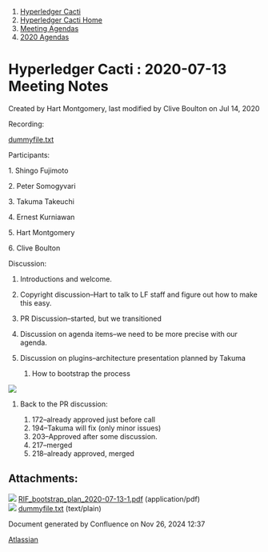 1. [Hyperledger Cacti](index.html)
2. [Hyperledger Cacti Home](Hyperledger-Cacti-Home_20414469.html)
3. [Meeting Agendas](Meeting-Agendas_20414488.html)
4. [2020 Agendas](2020-Agendas_20414504.html)

# Hyperledger Cacti : 2020-07-13 Meeting Notes

Created by Hart Montgomery, last modified by Clive Boulton on Jul 14, 2020

Recording: 

[dummyfile.txt](attachments/20414580/20414582.txt)

Participants:

1\. Shingo Fujimoto

2\. Peter Somogyvari

3\. Takuma Takeuchi

4\. Ernest Kurniawan

5\. Hart Montgomery

6\. Clive Boulton

Discussion:

1. Introductions and welcome.
2. Copyright discussion–Hart to talk to LF staff and figure out how to make this easy.
3. PR Discussion–started, but we transitioned
4. Discussion on agenda items–we need to be more precise with our agenda.
5. Discussion on plugins–architecture presentation planned by Takuma 
   
   1. How to bootstrap the process

<!--THE END-->

[![](attachments/thumbnails/20414580/20414584)](attachments/20414580/20414584.pdf)

1. Back to the PR discussion:
   
   1. 172–already approved just before call
   2. 194–Takuma will fix (only minor issues)
   3. 203–Approved after some discussion.
   4. 217–merged
   5. 218–already approved, merged

## Attachments:

![](images/icons/bullet_blue.gif) [RIF\_bootstrap\_plan\_2020-07-13-1.pdf](attachments/20414580/20414584.pdf) (application/pdf)  
![](images/icons/bullet_blue.gif) [dummyfile.txt](attachments/20414580/20414582.txt) (text/plain)

Document generated by Confluence on Nov 26, 2024 12:37

[Atlassian](http://www.atlassian.com/)

